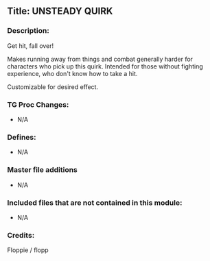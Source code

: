 ## Title: UNSTEADY QUIRK

### Description:

Get hit, fall over!

Makes running away from things and combat generally harder for characters who pick up this quirk.
Intended for those without fighting experience, who don't know how to take a hit.

Customizable for desired effect.

### TG Proc Changes:

- N/A

### Defines:

- N/A

### Master file additions

- N/A

### Included files that are not contained in this module:

- N/A

### Credits:
FIoppie / flopp
